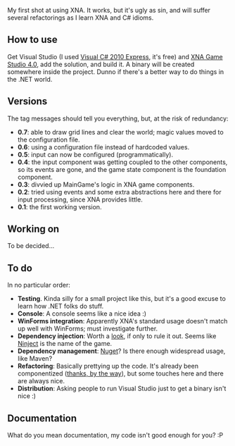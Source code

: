 My first shot at using XNA. It works, but it's ugly as sin, and will suffer several refactorings as I learn XNA and C# idioms.

How to use
----------

Get Visual Studio (I used [Visual C# 2010 Express][vcsx10], it's free) and [XNA Game Studio 4.0][xna4], add the solution, and build it. A binary will be created somewhere inside the project. Dunno if there's a better way to do things in the .NET world.

Versions
--------

The tag messages should tell you everything, but, at the risk of redundancy:

* **0.7**: able to draw grid lines and clear the world; magic values moved to the configuration file.
* **0.6**: using a configuration file instead of hardcoded values.
* **0.5**: input can now be configured (programmatically).
* **0.4**: the input component was getting coupled to the other components, so its events are gone, and the game state component is the foundation component.
* **0.3**: divvied up MainGame's logic in XNA game components.
* **0.2**: tried using events and some extra abstractions here and there for input processing, since XNA provides little.
* **0.1**: the first working version.

Working on
----------

To be decided...

To do
-----

In no particular order:

* **Testing**. Kinda silly for a small project like this, but it's a good excuse to learn how .NET folks do stuff.
* **Console**: A console seems like a nice idea :)
* **WinForms integration**: Apparently XNA's standard usage doesn't match up well with WinForms; must investigate further.
* **Dependency injection**: Worth a [look][ninject-xna], if only to rule it out. Seems like [Ninject][ninject] is the name of the game.
* **Dependency management**: [Nuget][nuget]? Is there enough widespread usage, like Maven?
* **Refactoring**: Basically prettying up the code. It's already been componentized ([thanks, by the way][nuclex-components]), but some touches here and there are always nice.
* **Distribution**: Asking people to run Visual Studio just to get a binary isn't nice :)

Documentation
-------------

What do you mean documentation, my code isn't good enough for you? :P

[vcsx10]: http://www.microsoft.com/visualstudio/en-us/products/2010-editions/visual-csharp-express
[xna4]: http://www.microsoft.com/download/en/details.aspx?id=23714
[nuclex-components]: http://www.nuclex.org/articles/architecture/6-game-components-and-game-services
[ninject]: http://ninject.org/
[ninject-xna]: http://www.nuclex.org/articles/architecture/9-using-dependency-injection-in-xna
[nuget]: http://nuget.org/